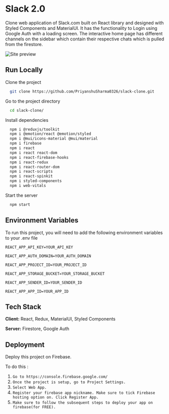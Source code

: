 
# Slack 2.0

Clone web application of Slack.com built on React library and designed with Styled Components and MaterialUI. It has the functionality to Login using Google Auth with a loading screen. The interactive home page has different channels on the sidebar which contain their respective chats which is pulled from the firestore.

![Site preview](https://api.pikwy.com/web/642d477e70f1f8155e698419.jpg)


## Run Locally

Clone the project

```bash
  git clone https://github.com/PriyanshuSharma0326/slack-clone.git
```

Go to the project directory

```bash
  cd slack-clone/
```

Install dependencies

```bash
  npm i @reduxjs/toolkit
  npm i @emotion/react @emotion/styled
  npm i @mui/icons-material @mui/material
  npm i firebase
  npm i react
  npm i react react-dom
  npm i react-firebase-hooks
  npm i react-redux
  npm i react-router-dom
  npm i react-scripts
  npm i react-spinkit
  npm i styled-components
  npm i web-vitals
```

Start the server

```bash
  npm start
```
## Environment Variables

To run this project, you will need to add the following environment variables to your .env file

`REACT_APP_API_KEY=YOUR_API_KEY`

`REACT_APP_AUTH_DOMAIN=YOUR_AUTH_DOMAIN`

`REACT_APP_PROJECT_ID=YOUR_PROJECT_ID`

`REACT_APP_STORAGE_BUCKET=YOUR_STORAGE_BUCKET`

`REACT_APP_SENDER_ID=YOUR_SENDER_ID`

`REACT_APP_APP_ID=YOUR_APP_ID`


## Tech Stack

**Client:** React, Redux, MaterialUI, Styled Components

**Server:** Firestore, Google Auth


## Deployment

Deploy this project on Firebase.

To do this :

1. `Go to https://console.firebase.google.com/`
2. `Once the project is setup, go to Project Settings.`
3. `Select Web App.`
4. `Register your firebase app nickname. Make sure to tick Firebase hosting option on. Click Register App.`
5. `Make sure to follow the subsequent steps to deploy your app on firebase(for FREE).`

